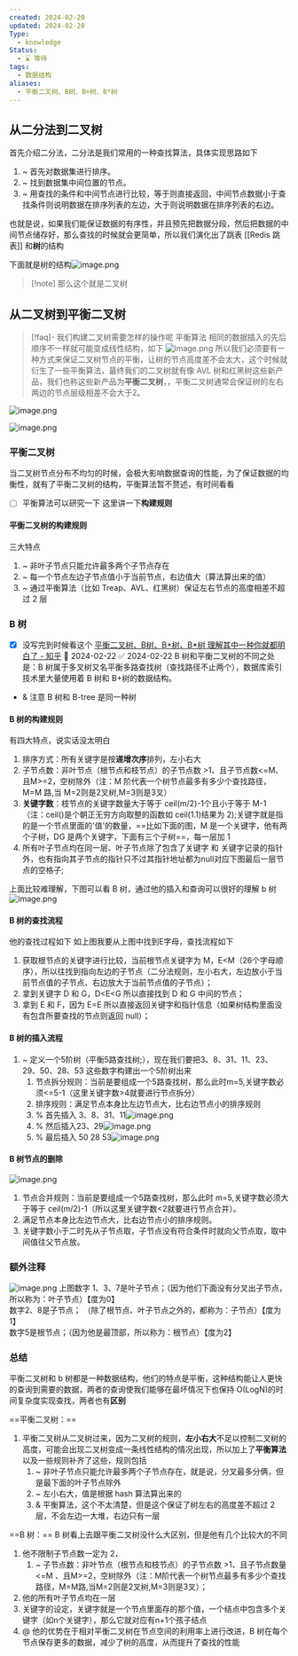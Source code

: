 ```yaml
---
created: 2024-02-20
updated: 2024-02-20
Type:
  - knowledge
Status:
  - ⌛️ 等待
tags:
  - 数据结构
aliases:
  - 平衡二叉树、B树、B+树、B*树
---
```

## 从二分法到二叉树
首先介绍二分法，二分法是我们常用的一种查找算法，具体实现思路如下
1. ~ 首先对数据集进行排序。
2. ~ 找到数据集中间位置的节点。
3. ~ 用查找的条件和中间节点进行比较，等于则直接返回，中间节点数据小于查找条件则说明数据在排序列表的左边，大于则说明数据在排序列表的右边。

也就是说，如果我们能保证数据的有序性，并且预先把数据分段，然后把数据的中间节点储存好，那么查找的时候就会更简单，所以我们演化出了跳表  [[Redis 跳表]] 和**树**的结构

下面就是树的结构![image.png](https://obsidian-pic-1317906728.cos.ap-nanjing.myqcloud.com/obsidian/20240220233103.png)
>[!note] 那么这个就是二叉树

## 从二叉树到平衡二叉树
>[!faq]- 我们构建二叉树需要怎样的操作呢
>平衡算法
>相同的数据插入的先后顺序不一样就可能变成线性结构，如下 ![image.png](https://obsidian-pic-1317906728.cos.ap-nanjing.myqcloud.com/obsidian/20240220233502.png) 所以我们必须要有一种方式来保证二叉树节点的平衡，让树的节点高度差不会太大，这个时候就衍生了一些平衡算法，最终我们的二叉树就有像 AVL 树和红黑树这些新产品，我们也称这些新产品为**平衡二叉树**，，平衡二叉树通常会保证树的左右两边的节点层级相差不会大于2。


![image.png](https://obsidian-pic-1317906728.cos.ap-nanjing.myqcloud.com/obsidian/20240220234020.png)


![image.png](https://obsidian-pic-1317906728.cos.ap-nanjing.myqcloud.com/obsidian/20240220234031.png)


### 平衡二叉树
当二叉树节点分布不均匀的时候，会极大影响数据查询的性能，为了保证数据的均衡性，就有了平衡二叉树的结构，平衡算法暂不赘述，有时间看看
- [ ]  平衡算法可以研究一下
这里讲一下**构建规则**
#### 平衡二叉树的构建规则
三大特点
1. ~ 非叶子节点只能允许最多两个子节点存在
2. ~ 每一个节点左边子节点值小于当前节点，右边值大（算法算出来的值）
3. ~ 通过平衡算法（比如 Treap、AVL、红黑树）保证左右节点的高度相差不超过 2 层

### B 树
- [x] 没写完到时候看这个 [平衡二叉树、B树、B+树、B\*树 理解其中一种你就都明白了 - 知乎](https://zhuanlan.zhihu.com/p/27700617) 📅 2024-02-22 ✅ 2024-02-22
B 树和平衡二叉树的不同之处是：B 树属于多叉树又名平衡多路查找树（查找路径不止两个），数据库索引技术里大量使用着 B 树和 B+树的数据结构。
- & 注意 B 树和 B-tree 是同一种树

#### B 树的构建规则

有四大特点，说实话没太明白
1. 排序方式：所有关键字是按**递增次序**排列，左小右大
2. 子节点数：非叶节点（根节点和枝节点）的子节点数 >1、且子节点数<=M、且M>=2，空树除外（注：M 阶代表一个树节点最多有多少个查找路径，M=M 路,当 M=2则是2叉树,M=3则是3叉）
3. **关键字数**：枝节点的关键字数量大于等于 ceil(m/2)-1个且小于等于 M-1（注：ceil()是个朝正无穷方向取整的函数如 ceil(1.1)结果为 2);关键字就是指的是一个节点里面的'值'的数量，==比如下面的图，M 是一个关键字，他有两个子树，DG 是两个关键字，下面有三个子树==，每一层加 1
4. 所有叶子节点均在同一层、叶子节点除了包含了关键字 和 关键字记录的指针外，也有指向其子节点的指针只不过其指针地址都为null对应下图最后一层节点的空格子;

上面比较难理解，下图可以看 B 树，通过他的插入和查询可以很好的理解 b 树 ![image.png](https://obsidian-pic-1317906728.cos.ap-nanjing.myqcloud.com/obsidian/20240222222707.png)
#### B 树的查找流程
他的查找过程如下
如上图我要从上图中找到E字母，查找流程如下

1. 获取根节点的关键字进行比较，当前根节点关键字为 M，E<M（26个字母顺序），所以往找到指向左边的子节点（二分法规则，左小右大，左边放小于当前节点值的子节点、右边放大于当前节点值的子节点）；
2. 拿到关键字 D 和 G，D<E<G 所以直接找到 D 和 G 中间的节点；
3. 拿到 E 和 F，因为 E=E 所以直接返回关键字和指针信息（如果树结构里面没有包含所要查找的节点则返回 null）；

#### B 树的插入流程
1. ~ 定义一个5阶树（平衡5路查找树;），现在我们要把3、8、31、11、23、29、50、28、53 这些数字构建出一个5阶树出来
	1. 节点拆分规则：当前是要组成一个5路查找树，那么此时m=5,关键字数必须<=5-1（这里关键字数>4就要进行节点拆分）
	2. 排序规则：满足节点本身比左边节点大，比右边节点小的排序规则
	3. % 首先插入 3、8、31、11![image.png](https://obsidian-pic-1317906728.cos.ap-nanjing.myqcloud.com/obsidian/20240222223559.png)
	4. % 然后插入23、29![image.png](https://obsidian-pic-1317906728.cos.ap-nanjing.myqcloud.com/obsidian/20240222223641.png)
	5. % 最后插入 50 28 53![image.png](https://obsidian-pic-1317906728.cos.ap-nanjing.myqcloud.com/obsidian/20240222223707.png)


#### B 树节点的删除

![image.png](https://obsidian-pic-1317906728.cos.ap-nanjing.myqcloud.com/obsidian/20240222224333.png)

1. 节点合并规则：当前是要组成一个5路查找树，那么此时 m=5,关键字数必须大于等于 ceil(m/2)-1（所以这里关键字数<2就要进行节点合并）。
2. 满足节点本身比左边节点大，比右边节点小的排序规则。
3. 关键字数小于二时先从子节点取，子节点没有符合条件时就向父节点取，取中间值往父节点放。
### 额外注释

![image.png](https://obsidian-pic-1317906728.cos.ap-nanjing.myqcloud.com/obsidian/20240222225201.png)
上图数字 1、3、7是叶子节点；（因为他们下面没有分叉出子节点，所以称为：叶子节点）【度为0】  
数字2、8是子节点； （除了根节点、叶子节点之外的，都称为：子节点）【度为1】  
数字5是根节点；（因为他是最顶部，所以称为：根节点）【度为2】
### 总结
平衡二叉树和 b 树都是一种数据结构，他们的特点是平衡，这种结构能让人更快的查询到需要的数据，两者的查询使我们能够在最坏情况下也保持 O(LogN)的时间复杂度实现查找，两者也有**区别**

==平衡二叉树：==
1. 平衡二叉树从二叉树过来，因为二叉树的规则，**左小右大**不足以控制二叉树的高度，可能会出现二叉树变成一条线性结构的情况出现，所以加上了**平衡算法**以及一些规则补齐了这些，规则包括
	1. ~ 非叶子节点只能允许最多两个子节点存在，就是说，分叉最多分俩，但是最下面的叶子节点除外
	2. ~ 左小右大，值是根据 hash 算法算出来的
	3. & 平衡算法，这个不太清楚，但是这个保证了树左右的高度差不超过 2 层，不会左边一大堆，右边只有一层

==B 树：==
B 树看上去跟平衡二叉树没什么大区别，但是他有几个比较大的不同
1. 他不限制子节点数一定为 2，
	1. ~ 子节点数：非叶节点（根节点和枝节点）的子节点数 >1、且子节点数量<=M 、且M>=2，空树除外（注：M阶代表一个树节点最多有多少个查找路径，M=M路,当M=2则是2叉树,M=3则是3叉）；
2. 他的所有叶子节点均在一层
3. 关键字的设定，关键字就是一个节点里面存的那个值，一个结点中包含多个关键字（如n个关键字），那么它就对应有n+1个孩子结点
4. @ 他的优势在于相对平衡二叉树在节点空间的利用率上进行改进，B 树在每个节点保存更多的数据，减少了树的高度，从而提升了查找的性能